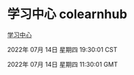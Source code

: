 # 学习中心 colearnhub
[学习中心](http://219.139.198.62:56308/colearnhub/)

2022年 07月 14日 星期四 19:30:01 CST

2022年 07月 14日 星期四 11:30:01 GMT
